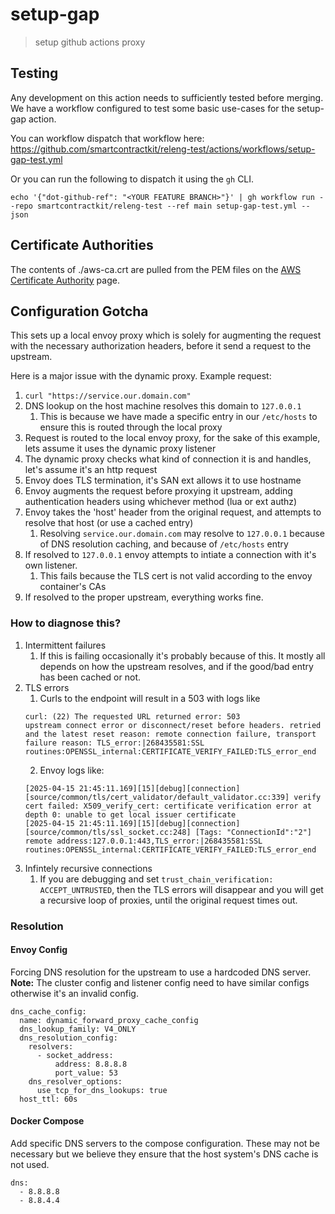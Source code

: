 # setup-gap

> setup github actions proxy

## Testing

Any development on this action needs to sufficiently tested before merging. We
have a workflow configured to test some basic use-cases for the setup-gap
action.

You can workflow dispatch that workflow here:
https://github.com/smartcontractkit/releng-test/actions/workflows/setup-gap-test.yml

Or you can run the following to dispatch it using the `gh` CLI.

```
echo '{"dot-github-ref": "<YOUR FEATURE BRANCH>"}' | gh workflow run --repo smartcontractkit/releng-test --ref main setup-gap-test.yml --json
```

## Certificate Authorities

The contents of ./aws-ca.crt are pulled from the PEM files on the
[AWS Certificate Authority](https://www.amazontrust.com/repository/) page.

## Configuration Gotcha

This sets up a local envoy proxy which is solely for augmenting the request with
the necessary authorization headers, before it send a request to the upstream.

Here is a major issue with the dynamic proxy. Example request:

1. `curl "https://service.our.domain.com"`
2. DNS lookup on the host machine resolves this domain to `127.0.0.1`
   1. This is because we have made a specific entry in our `/etc/hosts` to
      ensure this is routed through the local proxy
3. Request is routed to the local envoy proxy, for the sake of this example,
   lets assume it uses the dynamic proxy listener
4. The dynamic proxy checks what kind of connection it is and handles, let's
   assume it's an http request
5. Envoy does TLS termination, it's SAN ext allows it to use hostname
6. Envoy augments the request before proxying it upstream, adding authentication
   headers using whichever method (lua or ext authz)
7. Envoy takes the 'host' header from the original request, and attempts to
   resolve that host (or use a cached entry)
   1. Resolving `service.our.domain.com` may resolve to `127.0.0.1` because of
      DNS resolution caching, and because of `/etc/hosts` entry
8. If resolved to `127.0.0.1` envoy attempts to intiate a connection with it's
   own listener.
   1. This fails because the TLS cert is not valid according to the envoy
      container's CAs
9. If resolved to the proper upstream, everything works fine.

### How to diagnose this?

1. Intermittent failures
   1. If this is failing occasionally it's probably because of this. It mostly
      all depends on how the upstream resolves, and if the good/bad entry has
      been cached or not.
2. TLS errors
   1. Curls to the endpoint will result in a 503 with logs like
   ```
   curl: (22) The requested URL returned error: 503
   upstream connect error or disconnect/reset before headers. retried and the latest reset reason: remote connection failure, transport failure reason: TLS_error:|268435581:SSL routines:OPENSSL_internal:CERTIFICATE_VERIFY_FAILED:TLS_error_end
   ```
   2. Envoy logs like:
   ```
   [2025-04-15 21:45:11.169][15][debug][connection] [source/common/tls/cert_validator/default_validator.cc:339] verify cert failed: X509_verify_cert: certificate verification error at depth 0: unable to get local issuer certificate
   [2025-04-15 21:45:11.169][15][debug][connection] [source/common/tls/ssl_socket.cc:248] [Tags: "ConnectionId":"2"] remote address:127.0.0.1:443,TLS_error:|268435581:SSL routines:OPENSSL_internal:CERTIFICATE_VERIFY_FAILED:TLS_error_end
   ```
3. Infintely recursive connections
   1. If you are debugging and set `trust_chain_verification: ACCEPT_UNTRUSTED`,
      then the TLS errors will disappear and you will get a recursive loop of
      proxies, until the original request times out.

### Resolution

#### Envoy Config

Forcing DNS resolution for the upstream to use a hardcoded DNS server. **Note:**
The cluster config and listener config need to have similar configs otherwise
it's an invalid config.

```
dns_cache_config:
  name: dynamic_forward_proxy_cache_config
  dns_lookup_family: V4_ONLY
  dns_resolution_config:
    resolvers:
      - socket_address:
          address: 8.8.8.8
          port_value: 53
    dns_resolver_options:
      use_tcp_for_dns_lookups: true
  host_ttl: 60s
```

#### Docker Compose

Add specific DNS servers to the compose configuration. These may not be
necessary but we believe they ensure that the host system's DNS cache is not
used.

```
dns:
  - 8.8.8.8
  - 8.8.4.4
```
